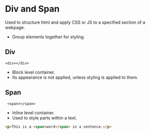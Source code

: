 # Div and Span
Used to structure html and apply CSS or JS to a specified section of a webpage.

- Group elements together for styling. 

## Div
`<div></div>`
- Block level container.
- Its appearance is not applied, unless styling is applied to them.


## Span
` <span></span>`
- Inline level container.
- Used to style parts within a text.

```html
<p>This is a <span>word</span> in a sentence.</p>
```



